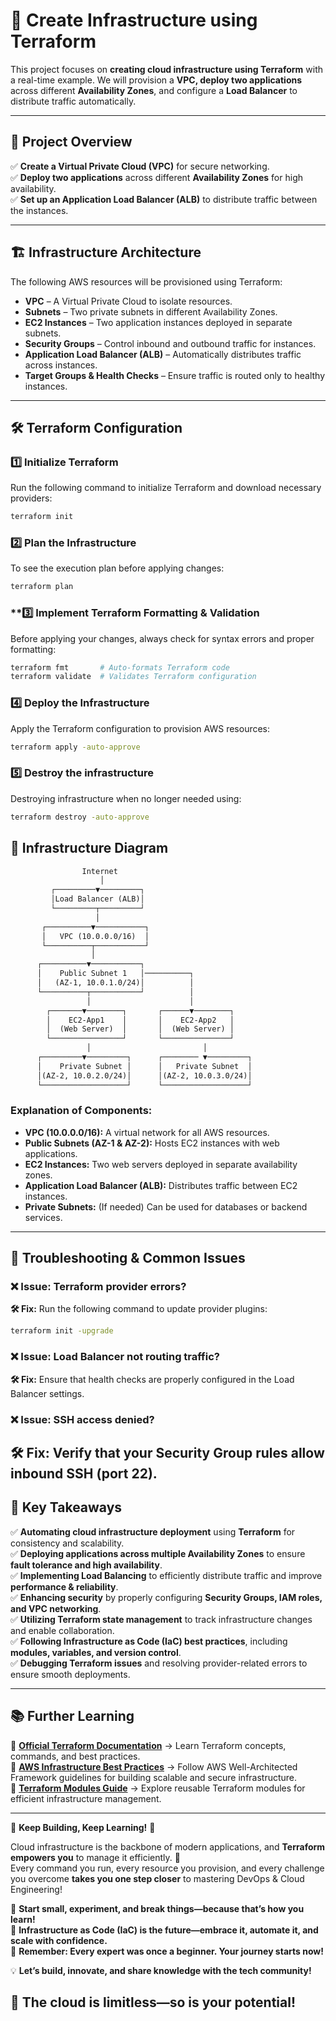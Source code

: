 # 🚀 Create Infrastructure using Terraform  

This project focuses on **creating cloud infrastructure using Terraform** with a real-time example. We will provision a **VPC, deploy two applications** across different **Availability Zones**, and configure a **Load Balancer** to distribute traffic automatically.  

---

## 📌 **Project Overview**  
✅ **Create a Virtual Private Cloud (VPC)** for secure networking.  
✅ **Deploy two applications** across different **Availability Zones** for high availability.  
✅ **Set up an Application Load Balancer (ALB)** to distribute traffic between the instances.  

---

## 🏗 **Infrastructure Architecture**  
The following AWS resources will be provisioned using Terraform:  

- **VPC** – A Virtual Private Cloud to isolate resources.  
- **Subnets** – Two private subnets in different Availability Zones.  
- **EC2 Instances** – Two application instances deployed in separate subnets.  
- **Security Groups** – Control inbound and outbound traffic for instances.  
- **Application Load Balancer (ALB)** – Automatically distributes traffic across instances.  
- **Target Groups & Health Checks** – Ensure traffic is routed only to healthy instances.  

---

## 🛠 **Terraform Configuration**  
### **1️⃣ Initialize Terraform**  
Run the following command to initialize Terraform and download necessary providers:  
```sh
terraform init
```

### **2️⃣ Plan the Infrastructure**  
To see the execution plan before applying changes:  
```sh
terraform plan
```

### **3️⃣ Implement Terraform Formatting & Validation  
Before applying your changes, always check for syntax errors and proper formatting:  

```sh
terraform fmt       # Auto-formats Terraform code  
terraform validate  # Validates Terraform configuration  
```

### **4️⃣ Deploy the Infrastructure**  
Apply the Terraform configuration to provision AWS resources:  
```sh
terraform apply -auto-approve
```
### **5️⃣ Destroy the infrastructure**
Destroying infrastructure when no longer needed using: 
```sh
terraform destroy -auto-approve
```

## 🔄 **Infrastructure Diagram**  

```txt
                Internet
                    │
         ┌─────────▼─────────┐
         │Load Balancer (ALB)│
         └─────────┬─────────┘
                   │
       ┌──────────▼───────────┐
       │   VPC (10.0.0.0/16)  │
       └──────────┬───────────┘
                  │
      ┌──────────▼───────────┐
      │    Public Subnet 1   │──────────┐
      │   (AZ-1, 10.0.1.0/24)│          │
      └──────────┬───────────┘          │
                 │                      │
        ┌───────▼────────┐       ┌──────▼────────┐
        │    EC2-App1    │       │    EC2-App2   │
        │  (Web Server)  │       │  (Web Server) │
        └────────────────┘       └───────────────┘
                 │                         │
      ┌─────────▼─────────┐      ┌──────── ▼─────────┐
      │    Private Subnet │      │   Private Subnet  │
      │(AZ-2, 10.0.2.0/24)│      │(AZ-2, 10.0.3.0/24)│
      └───────────────────┘      └───────────────────┘
```

### **Explanation of Components:**
- **VPC (10.0.0.0/16):** A virtual network for all AWS resources.
- **Public Subnets (AZ-1 & AZ-2):** Hosts EC2 instances with web applications.
- **EC2 Instances:** Two web servers deployed in separate availability zones.
- **Application Load Balancer (ALB):** Distributes traffic between EC2 instances.
- **Private Subnets:** (If needed) Can be used for databases or backend services.

---
## 🔧 Troubleshooting & Common Issues  

### ❌ Issue: Terraform provider errors?  
**🛠 Fix:** Run the following command to update provider plugins:  
```sh
terraform init -upgrade
```
### ❌ Issue: Load Balancer not routing traffic?  
**🛠 Fix:** Ensure that health checks are properly configured in the Load Balancer settings.  

### ❌ Issue: SSH access denied?  
**🛠 Fix:** Verify that your Security Group rules allow inbound SSH (port 22).  
---

## 🎯 Key Takeaways  

✅ **Automating cloud infrastructure deployment** using **Terraform** for consistency and scalability.  
✅ **Deploying applications across multiple Availability Zones** to ensure **fault tolerance and high availability**.  
✅ **Implementing Load Balancing** to efficiently distribute traffic and improve **performance & reliability**.  
✅ **Enhancing security** by properly configuring **Security Groups, IAM roles, and VPC networking**.  
✅ **Utilizing Terraform state management** to track infrastructure changes and enable collaboration.  
✅ **Following Infrastructure as Code (IaC) best practices**, including **modules, variables, and version control**.  
✅ **Debugging Terraform issues** and resolving provider-related errors to ensure smooth deployments.  

 ---

 ## 📚 Further Learning  

📖 [**Official Terraform Documentation**](https://developer.hashicorp.com/terraform/docs) → Learn Terraform concepts, commands, and best practices.  
📖 [**AWS Infrastructure Best Practices**](https://aws.amazon.com/architecture/well-architected/) → Follow AWS Well-Architected Framework guidelines for building scalable and secure infrastructure.  
📖 [**Terraform Modules Guide**](https://registry.terraform.io/) → Explore reusable Terraform modules for efficient infrastructure management.  

---

🌟 **Keep Building, Keep Learning!** 🌟  

Cloud infrastructure is the backbone of modern applications, and **Terraform empowers you** to manage it efficiently. 🚀  
Every command you run, every resource you provision, and every challenge you overcome **takes you one step closer** to mastering DevOps & Cloud Engineering!  

🔹 **Start small, experiment, and break things—because that’s how you learn!**  
🔹 **Infrastructure as Code (IaC) is the future—embrace it, automate it, and scale with confidence.**  
🔹 **Remember: Every expert was once a beginner. Your journey starts now!**  

💡 **Let’s build, innovate, and share knowledge with the tech community!**  

🚀 **The cloud is limitless—so is your potential!**  
---
